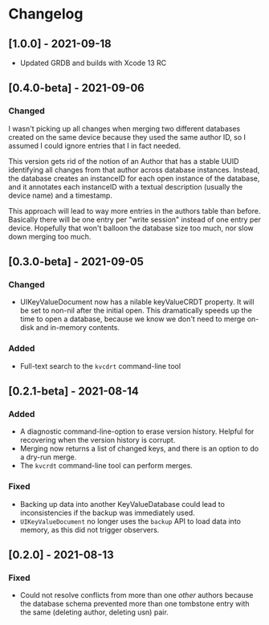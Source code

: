 # Changelog

## [1.0.0] - 2021-09-18

- Updated GRDB and builds with Xcode 13 RC

## [0.4.0-beta] - 2021-09-06

### Changed

I wasn't picking up all changes when merging two different databases created on the same device because they used the same author ID, so I assumed I could ignore entries that I in fact needed.

This version gets rid of the notion of an Author that has a stable UUID identifying all changes from that author across database instances. Instead, the database creates an instanceID for each open instance of the database, and it annotates each instanceID with a textual description (usually the device name) and a timestamp.

This approach will lead to way more entries in the authors table than before. Basically there will be one entry per "write session" instead of one entry per device. Hopefully that won't balloon the database size too much, nor slow down merging too much.

## [0.3.0-beta] - 2021-09-05

### Changed

- UIKeyValueDocument now has a nilable keyValueCRDT property. It will be set to non-nil after the initial open. This dramatically speeds up the time to open a database, because we know we don't need to merge on-disk and in-memory contents.

### Added

- Full-text search to the `kvcdrt` command-line tool

## [0.2.1-beta] - 2021-08-14

### Added

- A diagnostic command-line-option to erase version history. Helpful for recovering when the version history is corrupt.
- Merging now returns a list of changed keys, and there is an option to do a dry-run merge. 
- The `kvcrdt` command-line tool can perform merges.

### Fixed

- Backing up data into another KeyValueDatabase could lead to inconsistencies if the backup was immediately used.
- `UIKeyValueDocument` no longer uses the `backup` API to load data into memory, as this did not trigger observers.

## [0.2.0] - 2021-08-13

### Fixed

- Could not resolve conflicts from more than one *other* authors because the database schema prevented more than one tombstone entry with the same (deleting author, deleting usn) pair.